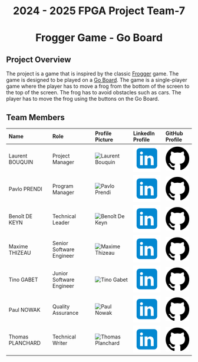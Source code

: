 # <div align="center">2024 - 2025 FPGA Project Team-7</div>


# <div align="center">Frogger Game - Go Board</div>


## Project Overview

The project is a game that is inspired by the classic [Frogger](https://fr.wikipedia.org/wiki/Frogger) game. The game is designed to be played on a [Go Board](https://nandland.com/the-go-board/). The game is a single-player game where the player has to move a frog from the bottom of the screen to the top of the screen. The frog has to avoid obstacles such as cars. The player has to move the frog using the buttons on the Go Board.

## Team Members

| Name            | Role                | Profile Picture        | LinkedIn Profile        | GitHub Profile          |
| :-------------- | :------------------ | :--------------------- | :---------------------- | :---------------------- |
| Laurent BOUQUIN | Project Manager     | ![Laurent Bouquin](https://avatars.githubusercontent.com/u/71769489?v=4)   | [<img src="./documents/Management/data/linkedin.png" alt="LinkedIn" style="width:100px">](https://www.linkedin.com/in/laurentb22/) | [<img src="./documents/Management/data/github.png" alt="LinkedIn" style="width:100px">](https://github.com/laurentbouquin) |
| Pavlo PRENDI   | Program Manager      | ![Pavlo Prendi](https://avatars.githubusercontent.com/u/169643790?v=4)      | [<img src="./documents/Management/data/linkedin.png" alt="LinkedIn" style="width:100px">](https://www.linkedin.com/in/pavlo-prendi-674777309/) | [<img src="./documents/Management/data/github.png" alt="LinkedIn" style="width:100px">](https://github.com/PavloPrendi) |
| Benoît DE KEYN  | Technical Leader    | ![Benoît De Keyn](https://avatars.githubusercontent.com/u/146000855?v=4) | [<img src="./documents/Management/data/linkedin.png" alt="LinkedIn" style="width:100px">](https://www.linkedin.com/in/benoît-de-keyn-71611b293/) | [<img src="./documents/Management/data/github.png" alt="LinkedIn" style="width:100px">](https://github.com/benoitdekeyn) |
| Maxime THIZEAU  | Senior Software Engineer | ![Maxime Thizeau](https://avatars.githubusercontent.com/u/145995586?v=4) | [<img src="./documents/Management/data/linkedin.png" alt="LinkedIn" style="width:100px">](https://www.linkedin.com/in/maxime-thizeau-0b311a293/) | [<img src="./documents/Management/data/github.png" alt="LinkedIn" style="width:100px">](https://github.com/MaximeTAlgosup) |
| Tino GABET      | Junior Software Engineer | ![Tino Gabet](https://avatars.githubusercontent.com/u/182209255?v=4) | [<img src="./documents/Management/data/linkedin.png" alt="LinkedIn" style="width:100px">](https://www.linkedin.com/in/tino-gabet-5794bb32a/) | [<img src="./documents/Management/data/github.png" alt="LinkedIn" style="width:100px">](https://github.com/Furimizu) |
| Paul NOWAK      | Quality Assurance   | ![Paul Nowak](https://avatars.githubusercontent.com/u/91249965?v=4) | [<img src="./documents/Management/data/linkedin.png" alt="LinkedIn" style="width:100px">](https://www.linkedin.com/in/paul-nowak-0757a61a7/) | [<img src="./documents/Management/data/github.png" alt="LinkedIn" style="width:100px">](https://github.com/PaulNowak36) |
| Thomas PLANCHARD | Technical Writer   | ![Thomas Planchard](https://avatars.githubusercontent.com/u/91249646?v=4) | [<img src="./documents/Management/data/linkedin.png" alt="LinkedIn" style="width:100px">](https://www.linkedin.com/in/thomas-planchard-0b311a293/) | [<img src="./documents/Management/data/github.png" alt="LinkedIn" style="width:100px">](https://github.com/thomas-planchard) |



